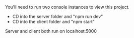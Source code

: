 You'll need to run two console instances to view this project.


- CD into the server folder and "npm run dev"
- CD into the client folder and "npm start"

Server and client both run on localhost:5000